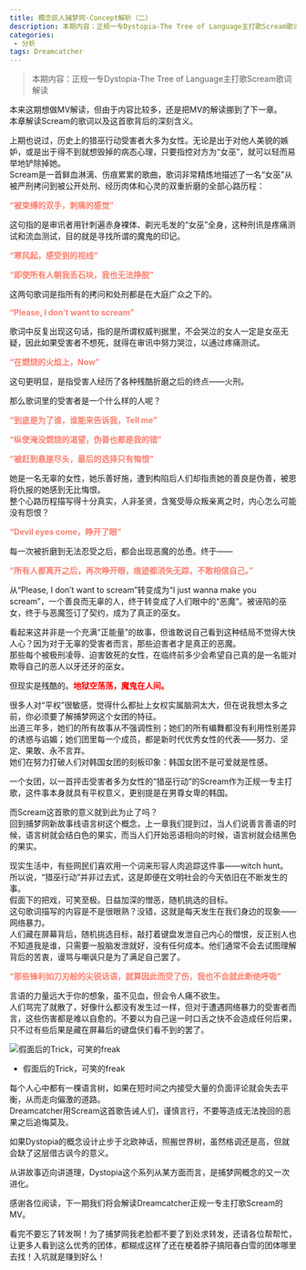 ```yaml
---
title: 概念匠人捕梦网-Concept解析（二）
description: 本期内容：正规一专Dystopia-The Tree of Language主打歌Scream歌词解读
categories:
 - 分析
tags: Dreamcatcher
---
```


> 本期内容：正规一专Dystopia-The Tree of Language主打歌Scream歌词解读

<!-- more -->

本来这期想做MV解读，但由于内容比较多，还是把MV的解读挪到了下一章。<br>
本章解读Scream的歌词以及这首歌背后的深刻含义。

上期也说过，历史上的猎巫行动受害者大多为女性。无论是出于对他人美貌的嫉妒，或是出于得不到就想毁掉的病态心理，只要指控对方为“女巫”，就可以轻而易举地铲除掉她。<br>
Scream是一首鲜血淋漓、伤痕累累的歌曲，歌词非常精炼地描述了一名“女巫”从被严刑拷问到被公开处刑、经历肉体和心灵的双重折磨的全部心路历程：<br>

<span style="color:salmon">**“被束缚的双手，刺痛的感觉”**</span>

这句指的是审讯者用针刺遍赤身裸体、剃光毛发的“女巫”全身，这种刑讯是疼痛测试和流血测试，目的就是寻找所谓的魔鬼的印记。

<span style="color:salmon">**“寒风起，感受到的视线”**</span>


<span style="color:salmon">**“即使所有人朝我丢石块，我也无法挣脱”**</span>

这两句歌词是指所有的拷问和处刑都是在大庭广众之下的。

<span style="color:salmon">**“Please, I don’t want to scream”**</span>

歌词中反复出现这句话，指的是所谓权威判据里，不会哭泣的女人一定是女巫无疑，因此如果受害者不想死，就得在审讯中努力哭泣，以通过疼痛测试。

<span style="color:salmon">**“在燃烧的火焰上，Now”**</span>

这句更明显，是指受害人经历了各种残酷折磨之后的终点——火刑。

那么歌词里的受害者是一个什么样的人呢？

<span style="color:salmon">**“到底是为了谁，谁能来告诉我，Tell me”**</span>

<span style="color:salmon">**“纵使淹没燃烧的渴望，伪善也都是我的错”**</span>

<span style="color:salmon">**“被赶到悬崖尽头，最后的选择只有悔恨”**</span>

她是一名无辜的女性，她乐善好施，遭到构陷后人们却指责她的善良是伪善，被恩将仇报的她感到无比悔恨。<br>
整个心路历程描写得十分真实，人非圣贤，含冤受辱众叛亲离之时，内心怎么可能没有怨恨？

<span style="color:salmon">**“Devil eyes come，睁开了眼”**</span>

每一次被折磨到无法忍受之后，都会出现恶魔的怂恿。终于——

<span style="color:salmon">**“所有人都离开之后，再次睁开眼，痕迹都消失无踪，不敢相信自己。”**</span>

从“Please, I don’t want to scream”转变成为“I just wanna make you scream”，一个善良而无辜的人，终于转变成了人们眼中的“恶魔”。被诬陷的巫女，终于与恶魔签订了契约，成为了真正的巫女。

看起来这并非是一个充满“正能量”的故事，但谁敢说自己看到这种结局不觉得大快人心？因为对于无辜的受害者而言，那些迫害者才是真正的恶魔。<br>
那些每个被极刑凌辱、迫害致死的女性，在临终前多少会希望自己真的是一名能对欺辱自己的恶人以牙还牙的巫女。

但现实是残酷的。<span style="color:red">**地狱空荡荡，魔鬼在人间。**</span>

很多人对“平权”很敏感，觉得什么都扯上女权实属脑洞太大，但在说我想太多之前，你必须要了解捕梦网这个女团的特征。<br>
出道三年多，她们的所有故事从不强调性别；她们的所有编舞都没有利用性别差异的诱惑与谄媚；她们团里每一个成员，都是新时代优秀女性的代表——努力、坚定、果敢、永不言弃。<br>
她们在努力打破人们对韩国女团的刻板印象：韩国女团不是可爱就是性感。

一个女团，以一首抨击受害者多为女性的“猎巫行动”的Scream作为正规一专主打歌，这件事本身就具有平权意义，更别提是在男尊女卑的韩国。

而Scream这首歌的意义就到此为止了吗？<br>
回到捕梦网新故事线语言树这个概念，上一章我们提到过，当人们说善言善语的时候，语言树就会结白色的果实，而当人们开始恶语相向的时候，语言树就会结黑色的果实。

现实生活中，有些网民们喜欢用一个词来形容人肉追踪这件事——witch hunt。<br>
所以说，“猎巫行动”并非过去式，这是即便在文明社会的今天依旧在不断发生的事。<br>
假面下的把戏，可笑至极。日益加深的憎恶，随机挑选的目标。<br>
这句歌词描写的内容是不是很眼熟？没错，这就是每天发生在我们身边的现象——网络暴力。<br>
人们藏在屏幕背后，随机挑选目标，敲打着键盘发泄自己内心的憎恨，反正别人也不知道我是谁，只需要一股脑发泄就好，没有任何成本。他们通常不会去试图理解背后的苦衷，谩骂与嘲讽只是为了满足自己罢了。<br>

<span style="color:salmon">**“那些锋利如刀刃般的尖锐话语，就算因此而受了伤，我也不会就此断绝呼吸”**</span>

言语的力量远大于你的想象，虽不见血，但会令人痛不欲生。<br>
人们骂完了就散了，好像什么都没有发生过一样，但对于遭遇网络暴力的受害者而言，这些伤害都是难以自愈的。不要以为自己逞一时口舌之快不会造成任何后果，只不过有些后果是藏在屏幕后的键盘侠们看不到的罢了。

![假面后的Trick，可笑的freak](https://s1.ax1x.com/2020/07/27/aPsHhR.png)
* 假面后的Trick，可笑的freak

每个人心中都有一棵语言树，如果在短时间之内接受大量的负面评论就会失去平衡，从而走向偏激的道路。<br>
Dreamcatcher用Scream这首歌告诫人们，谨慎言行，不要等造成无法挽回的恶果之后追悔莫及。

如果Dystopia的概念设计止步于北欧神话，照搬世界树，虽然格调还是高，但就会缺了这层借古讽今的意义。

从讲故事迈向讲道理，Dystopia这个系列从某方面而言，是捕梦网概念的又一次进化。

感谢各位阅读，下一期我们将会解读Dreamcatcher正规一专主打歌Scream的MV。

看完不要忘了转发啊！为了捕梦网我老脸都不要了到处求转发，还请各位帮帮忙，让更多人看到这么优秀的团体，都糊成这样了还在梗着脖子搞阳春白雪的团体哪里去找！入坑就是赚到好么！
